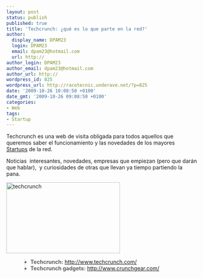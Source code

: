 ```yaml
---
layout: post
status: publish
published: true
title: 'Techcrunch: ¿qué es lo que parte en la red?'
author:
  display_name: DPAM23
  login: DPAM23
  email: dpam23@hotmail.com
  url: http://
author_login: DPAM23
author_email: dpam23@hotmail.com
author_url: http://
wordpress_id: 825
wordpress_url: http://racotecnic.underave.net/?p=825
date: '2009-10-26 10:08:50 +0100'
date_gmt: '2009-10-26 09:08:50 +0100'
categories:
- Web
tags:
- Startup
---
```


Techcrunch es una web de visita obligada para todos aquellos que queremos saber el funcionamiento y las novedades de los mayores <a href="http://es.wikipedia.org/wiki/Compa%C3%B1%C3%ADa_startup" target="_blank">Startups</a> de la red.

Noticias  interesantes, novedades, empresas que empiezan (pero que darán que hablar),  y curiosidades de otras que llevan ya tiempo partiendo la pana.

<img class="aligncenter size-medium wp-image-826" title="techcrunch" src="{{ site.url }}/uploads/2009/10/techcrunch-300x187.png" alt="techcrunch" width="300" height="187" />

<ul>
<blockquote>
<li><strong>Techcrunch:</strong> <a href="http://www.techcrunch.com/" target="_blank" rel="nofollow">http://www.techcrunch.com/</a></li>
<li><strong>Techcrunch gadgets:</strong> <a href="http://www.crunchgear.com/" target="_blank" rel="nofollow">http://www.crunchgear.com/</a></li>
</blockquote>
</ul>
